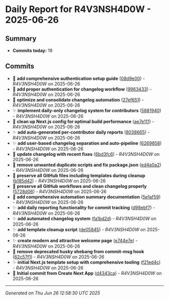 # Daily Report for R4V3NSH4D0W - 2025-06-26

## Summary
- **Commits today:** 19

## Commits

- 🔧 **add comprehensive authentication setup guide** ([08d9e00](../../commit/08d9e00)) - *R4V3NSH4D0W* on 2025-06-26
- 🐛 **add proper authentication for changelog workflow** ([9963433](../../commit/9963433)) - *R4V3NSH4D0W* on 2025-06-26
- 🔧 **optimize and consolidate changelog automation** ([27ef651](../../commit/27ef651)) - *R4V3NSH4D0W* on 2025-06-26
- ✨ **implement daily-only changelog system for contributors** ([5881940](../../commit/5881940)) - *R4V3NSH4D0W* on 2025-06-26
- 🐛 **clean up Next.js config for optimal build performance** ([ae7e111](../../commit/ae7e111)) - *R4V3NSH4D0W* on 2025-06-26
- ✨ **add auto-generated per-contributor daily reports** ([8038665](../../commit/8038665)) - *R4V3NSH4D0W* on 2025-06-26
- ✨ **add user-based changelog separation and auto-pipeline** ([6269858](../../commit/6269858)) - *R4V3NSH4D0W* on 2025-06-26
- 🔧 **update changelog with recent fixes** ([6bd3fc6](../../commit/6bd3fc6)) - *R4V3NSH4D0W* on 2025-06-26
- 🔧 **remove unwanted duplicate scripts and fix package.json** ([ed4a0a2](../../commit/ed4a0a2)) - *R4V3NSH4D0W* on 2025-06-26
- 🐛 **preserve all GitHub files including templates during cleanup** ([b185d42](../../commit/b185d42)) - *R4V3NSH4D0W* on 2025-06-26
- 🐛 **preserve all GitHub workflows and clean changelog properly** ([5728d06](../../commit/5728d06)) - *R4V3NSH4D0W* on 2025-06-26
- 🔧 **add comprehensive automation summary documentation** ([5e1af59](../../commit/5e1af59)) - *R4V3NSH4D0W* on 2025-06-26
- ✨ **add daily reporting functionality for commit tracking** ([d98ebf7](../../commit/d98ebf7)) - *R4V3NSH4D0W* on 2025-06-26
- ✨ **add automated changelog system** ([fa1bd2d](../../commit/fa1bd2d)) - *R4V3NSH4D0W* on 2025-06-26
- ✨ **add template cleanup script** ([de05845](../../commit/de05845)) - *R4V3NSH4D0W* on 2025-06-26
- ✨ **create modern and attractive welcome page** ([e744e7e](../../commit/e744e7e)) - *R4V3NSH4D0W* on 2025-06-26
- 🐛 **remove deprecated husky shebang from commit-msg hook** ([62c57f1](../../commit/62c57f1)) - *R4V3NSH4D0W* on 2025-06-26
- ✨ **initial Next.js template setup with comprehensive tooling** ([f21ed4c](../../commit/f21ed4c)) - *R4V3NSH4D0W* on 2025-06-26
- 🔧 **Initial commit from Create Next App** ([d4343ca](../../commit/d4343ca)) - *R4V3NSH4D0W* on 2025-06-26

---
*Generated on Thu Jun 26 12:58:30 UTC 2025*
